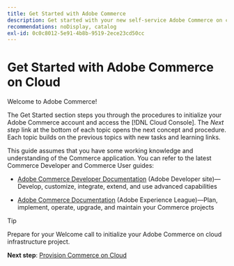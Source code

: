 ```yaml
---
title: Get Started with Adobe Commerce
description: Get started with your new self-service Adobe Commerce on cloud infrastructure and learn how to build and deploy an Adobe Commerce store in minutes.
recommendations: noDisplay, catalog
exl-id: 0c0c8012-5e91-4b8b-9519-2ece23cd50cc
---
```

# Get Started with Adobe Commerce on Cloud

Welcome to Adobe Commerce!

The Get Started section steps you through the procedures to initialize your Adobe Commerce account and access the [!DNL Cloud Console]. The _Next step_ link at the bottom of each topic opens the next concept and procedure. Each topic builds on the previous topics with new tasks and learning links.

This guide assumes that you have some working knowledge and understanding of the Commerce application. You can refer to the latest Commerce Developer and Commerce User guides:

- [Adobe Commerce Developer Documentation](https://developer.adobe.com/commerce/docs/) (Adobe Developer site)—Develop, customize, integrate, extend, and use advanced capabilities

- [Adobe Commerce Documentation](https://experienceleague.adobe.com/docs/commerce.html) (Adobe Experience League)—Plan, implement, operate, upgrade, and maintain your Commerce projects

>[!TIP]
>
>Prepare for your Welcome call to initialize your Adobe Commerce on cloud infrastructure project.
>
>**Next step**: [Provision Commerce on Cloud](new-project.md)
